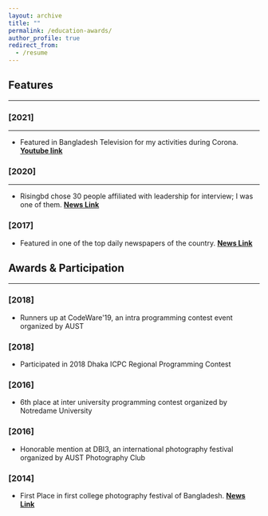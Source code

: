```yaml
---
layout: archive
title: ""
permalink: /education-awards/
author_profile: true
redirect_from:
  - /resume
---
```



## Features 
----------------
### [2021]
-----------
* Featured in Bangladesh Television for my activities during Corona. [**Youtube link**](https://www.youtube.com/watch?v=ew_CdGVj2w0&t=6s) 

### [2020]
-----------
* Risingbd chose 30 people affiliated with leadership for interview; I was one of them. [**News Link**](https://www.risingbd.com/english/Become-a-leader-not-a-boss/71633?fbclid=IwAR26LU47ZX7gstir5P9eKnE503hiQfd3_-I16Es7H3ls3Ozxl_zwNRKnUFM)

### [2017]

* Featured in one of the top daily newspapers of the country. [**News Link**](https://www.kalerkantho.com/feature/campus/2017/11/08/562709?fbclid=IwAR1Y2JOOZLkCuNaGQLQ23ZvSLwqZxwIAnSc2k1VNgbk_MkBlJgQM_vcsnac)
 
## Awards & Participation
----------------
### [2018]
* Runners up at CodeWare'19, an intra programming contest event organized by AUST

### [2018]
* Participated in 2018 Dhaka ICPC Regional Programming Contest

### [2016]
* 6th place at inter university programming contest organized by Notredame University 

### [2016]
* Honorable mention at DBI3, an international photography festival organized by AUST Photography Club

### [2014]
* First Place in first college photography festival of Bangladesh.  [**News Link**](https://www.kalerkantho.com/feature/campus/2017/11/08/562709?fbclid=IwAR1Y2JOOZLkCuNaGQLQ23ZvSLwqZxwIAnSc2k1VNgbk_MkBlJgQM_vcsnac)

